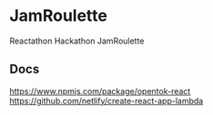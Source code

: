 # JamRoulette
Reactathon Hackathon JamRoulette


## Docs
https://www.npmjs.com/package/opentok-react
https://github.com/netlify/create-react-app-lambda

